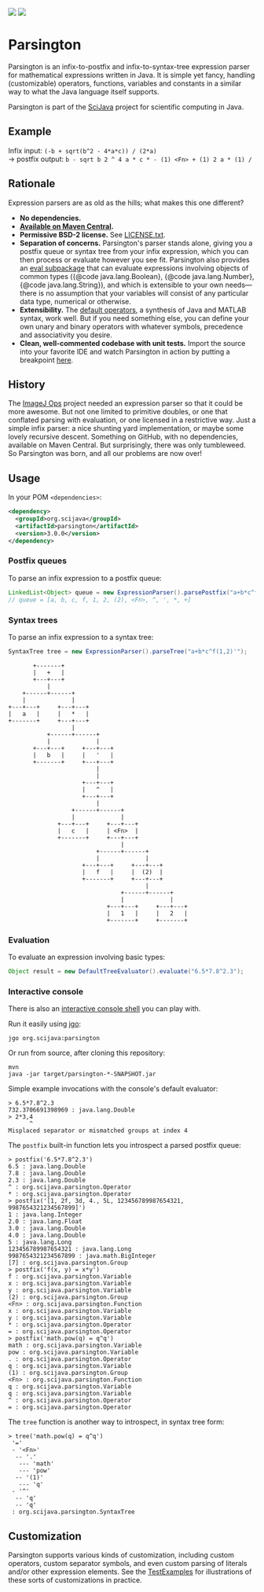 [![](https://img.shields.io/maven-central/v/org.scijava/parsington.svg)](https://search.maven.org/#search%7Cgav%7C1%7Cg%3A%22org.scijava%22%20AND%20a%3A%22parsington%22)
[![](https://github.com/scijava/parsington/actions/workflows/build-main.yml/badge.svg)](https://github.com/scijava/parsington/actions/workflows/build-main.yml)

# Parsington

Parsington is an infix-to-postfix and infix-to-syntax-tree expression parser
for mathematical expressions written in Java. It is simple yet fancy, handling
(customizable) operators, functions, variables and constants in a similar way
to what the Java language itself supports.

Parsington is part of the [SciJava](https://scijava.org/) project
for scientific computing in Java.

## Example

Infix input: `(-b + sqrt(b^2 - 4*a*c)) / (2*a)`  
&rarr; postfix output: `b - sqrt b 2 ^ 4 a * c * - (1) <Fn> + (1) 2 a * (1) /`

## Rationale

Expression parsers are as old as the hills; what makes this one different?

* __No dependencies.__
* __[Available on Maven Central](https://search.maven.org/#search%7Cga%7C1%7Cg%3A%22org.scijava%22%20AND%20a%3A%22parsington%22).__
* __Permissive BSD-2 license.__ See [LICENSE.txt](LICENSE.txt).
* __Separation of concerns.__ Parsington's parser stands alone, giving you a
  postfix queue or syntax tree from your infix expression, which you can then
  process or evaluate however you see fit. Parsington also provides an [eval
  subpackage](src/main/java/org/scijava/parsington/eval) that can evaluate
  expressions involving objects of common types ({@code java.lang.Boolean},
  {@code java.lang.Number}, {@code java.lang.String}), and which is extensible
  to your own needs&mdash;there is no assumption that your variables will
  consist of any particular data type, numerical or otherwise.
* __Extensibility.__ The
  [default operators](src/main/java/org/scijava/parsington/Operators.java), a
  synthesis of Java and MATLAB syntax, work well. But if you need something
  else, you can define your own unary and binary operators with whatever
  symbols, precedence and associativity you desire.
* __Clean, well-commented codebase with unit tests.__ Import the source into
  your favorite IDE and watch Parsington in action by putting a breakpoint
  [here](src/main/java/org/scijava/parsington/ParseOperation.java#L70-L72).

## History

The [ImageJ Ops](https://github.com/imagej/imagej-ops) project needed an
expression parser so that it could be more awesome. But not one limited to
primitive doubles, or one that conflated parsing with evaluation, or one
licensed in a restrictive way. Just a simple infix parser: a nice shunting yard
implementation, or maybe some lovely recursive descent. Something on GitHub,
with no dependencies, available on Maven Central. But surprisingly, there was
only tumbleweed. So Parsington was born, and all our problems are now over!

## Usage

In your POM `<dependencies>`:
```xml
<dependency>
  <groupId>org.scijava</groupId>
  <artifactId>parsington</artifactId>
  <version>3.0.0</version>
</dependency>
```

### Postfix queues

To parse an infix expression to a postfix queue:
```java
LinkedList<Object> queue = new ExpressionParser().parsePostfix("a+b*c^f(1,2)'");
// queue = [a, b, c, f, 1, 2, (2), <Fn>, ^, ', *, +]
```

### Syntax trees

To parse an infix expression to a syntax tree:
```java
SyntaxTree tree = new ExpressionParser().parseTree("a+b*c^f(1,2)'");
```
```
       +-------+
       |   +   |
       +---+---+
           |
    +------+------+
    |             |
+---+---+     +---+---+
|   a   |     |   *   |
+-------+     +---+---+
                  |
           +------+------+
           |             |
       +---+---+     +---+---+
       |   b   |     |   '   |
       +-------+     +---+---+
                         |
                         |
                     +---+---+
                     |   ^   |
                     +---+---+
                         |
                  +------+------+
                  |             |
              +---+---+     +---+---+
              |   c   |     | <Fn>  |
              +-------+     +---+---+
                                |
                         +------+------+
                         |             |
                     +---+---+     +---+---+
                     |   f   |     |  (2)  |
                     +-------+     +---+---+
                                       |
                                +------+------+
                                |             |
                            +---+---+     +---+---+
                            |   1   |     |   2   |
                            +-------+     +-------+
```

### Evaluation

To evaluate an expression involving basic types:
```java
Object result = new DefaultTreeEvaluator().evaluate("6.5*7.8^2.3");
```

### Interactive console

There is also an [interactive console
shell](src/main/java/org/scijava/parsington/Main.java) you can play with.

Run it easily using [jgo](https://github.com/scijava/jgo):
```
jgo org.scijava:parsington
```

Or run from source, after cloning this repository:
```shell
mvn
java -jar target/parsington-*-SNAPSHOT.jar
```

Simple example invocations with the console's default evaluator:
```
> 6.5*7.8^2.3
732.3706691398969 : java.lang.Double
> 2*3,4
      ^
Misplaced separator or mismatched groups at index 4
```

The `postfix` built-in function lets you introspect a parsed postfix queue:
```
> postfix('6.5*7.8^2.3')
6.5 : java.lang.Double
7.8 : java.lang.Double
2.3 : java.lang.Double
^ : org.scijava.parsington.Operator
* : org.scijava.parsington.Operator
> postfix('[1, 2f, 3d, 4., 5L, 123456789987654321, 9987654321234567899]')
1 : java.lang.Integer
2.0 : java.lang.Float
3.0 : java.lang.Double
4.0 : java.lang.Double
5 : java.lang.Long
123456789987654321 : java.lang.Long
9987654321234567899 : java.math.BigInteger
[7] : org.scijava.parsington.Group
> postfix('f(x, y) = x*y')
f : org.scijava.parsington.Variable
x : org.scijava.parsington.Variable
y : org.scijava.parsington.Variable
(2) : org.scijava.parsington.Group
<Fn> : org.scijava.parsington.Function
x : org.scijava.parsington.Variable
y : org.scijava.parsington.Variable
* : org.scijava.parsington.Operator
= : org.scijava.parsington.Operator
> postfix('math.pow(q) = q^q')
math : org.scijava.parsington.Variable
pow : org.scijava.parsington.Variable
. : org.scijava.parsington.Operator
q : org.scijava.parsington.Variable
(1) : org.scijava.parsington.Group
<Fn> : org.scijava.parsington.Function
q : org.scijava.parsington.Variable
q : org.scijava.parsington.Variable
^ : org.scijava.parsington.Operator
= : org.scijava.parsington.Operator
```

The `tree` function is another way to introspect, in syntax tree form:
```
> tree('math.pow(q) = q^q')
 '='
 - '<Fn>'
  -- '.'
   --- 'math'
   --- 'pow'
  -- '(1)'
   --- 'q'
 - '^'
  -- 'q'
  -- 'q'
 : org.scijava.parsington.SyntaxTree
```

## Customization

Parsington supports various kinds of customization, including custom operators,
custom separator symbols, and even custom parsing of literals and/or other
expression elements. See the
[TestExamples](src/test/java/org/scijava/parsington/TestExamples.java) for
illustrations of these sorts of customizations in practice.
